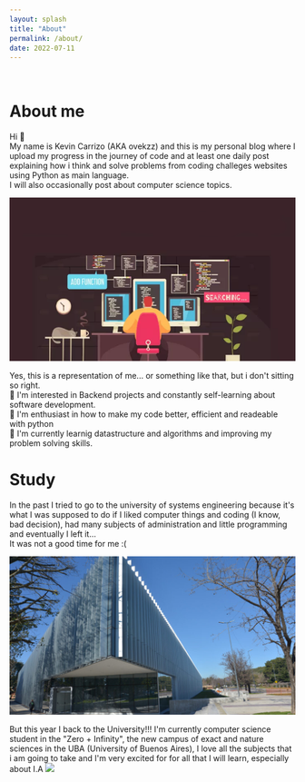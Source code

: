 ```yaml
---
layout: splash
title: "About"
permalink: /about/
date: 2022-07-11
---
```

<br>

# About me

Hi 👋   
My name is Kevin Carrizo (AKA ovekzz) and this is my personal blog where I upload my progress in the journey of code and at least one daily post explaining how i think and solve problems from coding challeges websites using Python as main language.  
I will also occasionally post about computer science topics.

![](/assets/images/progwithcat.png)

Yes, this is a representation of me... or something like that, but i don't sitting so right.  
👀 I'm interested in Backend projects and constantly self-learning about software development.  
💞️ I'm enthusiast in how to make my code better, efficient and readeable with python  
🌱 I'm currently learnig datastructure and algorithms and improving my problem solving skills.

# Study

In the past I tried to go to the university of systems engineering because it's what I was supposed to do if I liked computer things and coding (I know, bad decision), had many subjects of administration and little programming and eventually I left it...  
It was not a good time for me :(

![](/assets/images/ceromasinfinito.jpg)

But this year I back to the University!!!
I'm currently computer science student in the "Zero + Infinity", the new campus of exact and nature sciences in the UBA (University of Buenos Aires), I love all the subjects that i am going to take and I'm very excited for for all that I will learn, especially about I.A
![](https://content.techgig.com/photo/76118246/5-personal-characteristics-of-successful-programmers.jpg?119058)